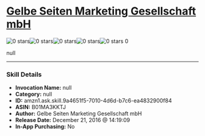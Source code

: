# [Gelbe Seiten Marketing Gesellschaft mbH](http://alexa.amazon.com/#skills/amzn1.ask.skill.9a4651f5-7010-4d6d-b7c6-ea4832900f84)
![0 stars](../../images/ic_star_border_black_18dp_1x.png)![0 stars](../../images/ic_star_border_black_18dp_1x.png)![0 stars](../../images/ic_star_border_black_18dp_1x.png)![0 stars](../../images/ic_star_border_black_18dp_1x.png)![0 stars](../../images/ic_star_border_black_18dp_1x.png) 0

null

***

### Skill Details

* **Invocation Name:** null
* **Category:** null
* **ID:** amzn1.ask.skill.9a4651f5-7010-4d6d-b7c6-ea4832900f84
* **ASIN:** B01MA3KKTJ
* **Author:** Gelbe Seiten Marketing Gesellschaft mbH
* **Release Date:** December 21, 2016 @ 14:19:09
* **In-App Purchasing:** No
